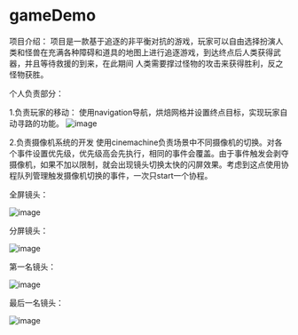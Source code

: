 # gameDemo
项目介绍：
项目是一款基于追逐的非平衡对抗的游戏，玩家可以自由选择扮演人类和怪兽在充满各种障碍和道具的地图上进行追逐游戏，到达终点后人类获得武器，并且等待救援的到来，在此期间
人类需要撑过怪物的攻击来获得胜利，反之怪物获胜。

个人负责部分：

1.负责玩家的移动：
使用navigation导航，烘焙网格并设置终点目标，实现玩家自动寻路的功能。
![image](https://github.com/kukudb/gameDemo/assets/134269517/a1203a84-f582-46cf-99a5-bd46195dcb14)

2.负责摄像机系统的开发
使用cinemachine负责场景中不同摄像机的切换。对各个事件设置优先级，优先级高会先执行，相同的事件会覆盖。由于事件触发会剥夺摄像机，如果不加以限制，就会出现镜头切换太快的闪屏效果。考虑到这点使用协程队列管理触发摄像机切换的事件，一次只start一个协程。

全屏镜头：

![image](https://github.com/kukudb/gameDemo/assets/134269517/4d1a5b14-358f-4d2a-91f3-d34f80db8faf)

分屏镜头：

![image](https://github.com/kukudb/gameDemo/assets/134269517/fc721435-2638-4654-a92a-f2e13a50894e)

第一名镜头：

![image](https://github.com/kukudb/gameDemo/assets/134269517/bc176a93-b334-49b8-a2db-fccb61aea2b8)

最后一名镜头：

![image](https://github.com/kukudb/gameDemo/assets/134269517/8a76348c-c0fd-4b3d-a910-1dd308c7dfb2)


